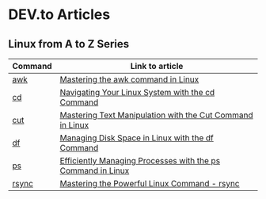 # DEV.to Articles

## Linux from A to Z Series

| Command                         | Link to article                                                                                                                                      |
| ------------------------------- | ---------------------------------------------------------------------------------------------------------------------------------------------------- |
| [awk](./blogs/awk/awk.md)       | [Mastering the awk command in Linux](https://dev.to/k1lgor/mastering-the-awk-command-in-linux-5d34)                                                  |
| [cd](./blogs/cd/cd.md)          | [Navigating Your Linux System with the cd Command](https://dev.to/k1lgor/navigating-your-linux-system-with-the-cd-command-2ljf)                      |
| [cut](./blogs/cut/cut.md)       | [Mastering Text Manipulation with the Cut Command in Linux](https://dev.to/k1lgor/mastering-text-manipulation-with-the-cut-command-in-linux-1icm)    |
| [df](./blogs/df/df.md)          | [Managing Disk Space in Linux with the df Command](https://dev.to/k1lgor/managing-disk-space-in-linux-with-the-df-command-3lh8)                      |
| [ps](./blogs/ps/ps.md)          | [Efficiently Managing Processes with the ps Command in Linux](https://dev.to/k1lgor/efficiently-managing-processes-with-the-ps-command-in-linux-17p) |
| [rsync](./blogs/rsync/rsync.md) | [Mastering the Powerful Linux Command - rsync](https://dev.to/k1lgor/mastering-the-powerful-linux-command-rsync-1bd0)                                |
